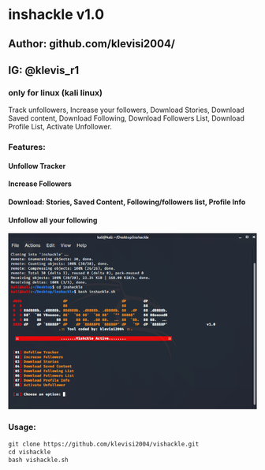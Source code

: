 # inshackle v1.0
## Author: github.com/klevisi2004/
## IG: @klevis_r1
### only for linux (kali linux)

Track unfollowers, Increase your followers, Download Stories, Download Saved content, Download Following, Download Followers List, 
Download Profile List, Activate Unfollower.

### Features:
#### Unfollow Tracker
#### Increase Followers
#### Download: Stories, Saved Content, Following/followers list, Profile Info
#### Unfollow all your following

![](inshackle.png)

### Usage:
```
git clone https://github.com/klevisi2004/vishackle.git
cd vishackle
bash vishackle.sh
```
